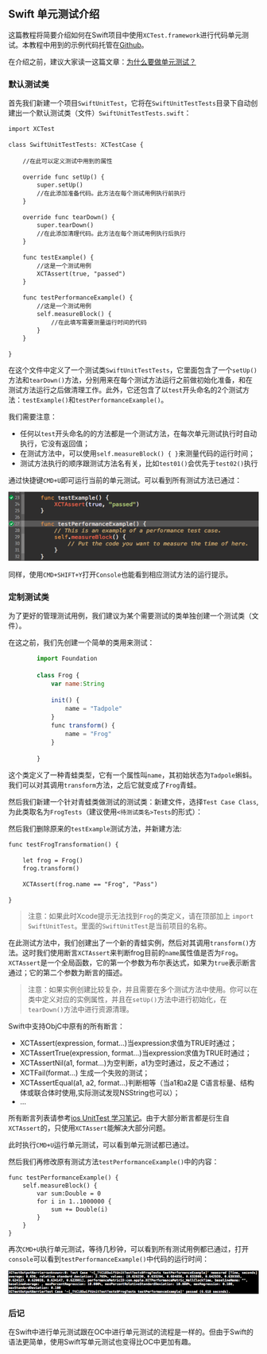 ## Swift 单元测试介绍


这篇教程将简要介绍如何在Swift项目中使用`XCTest.framework`进行代码单元测试。本教程中用到的示例代码托管在[Github](https://github.com/lifedim/SwiftCasts/tree/master/002_swift_unit_test)。

在介绍之前，建议大家读一这篇文章：[为什么要做单元测试？](http://www.cnblogs.com/weidagang2046/articles/1753417.html)

### 默认测试类

首先我们新建一个项目`SwiftUnitTest`，它将在`SwiftUnitTestTests`目录下自动创建出一个默认测试类（文件）`SwiftUnitTestTests.swift`：

	import XCTest
	
	class SwiftUnitTestTests: XCTestCase {
	    
	    //在此可以定义测试中用到的属性
	    
	    override func setUp() {
	        super.setUp()
	        //在此添加准备代码。此方法在每个测试用例执行前执行
	    }
	    
	    override func tearDown() {
	        super.tearDown()
	       	//在此添加清理代码。此方法在每个测试用例执行后执行
	    }
	    
	    func testExample() {
	    	//这是一个测试用例
	        XCTAssert(true, "passed")
	    }
	    
	    func testPerformanceExample() {
	    	//这是一个测试用例
	        self.measureBlock() {
	        	//在此填写需要测量运行时间的代码
	        }
	    }
	    
	}

在这个文件中定义了一个测试类`SwiftUnitTestTests`，它里面包含了一个`setUp()`方法和`tearDown()`方法，分别用来在每个测试方法运行之前做初始化准备，和在测试方法运行之后做清理工作。此外，它还包含了以`test`开头命名的2个测试方法：`testExample()`和`testPerformanceExample()`。

我们需要注意：

- 任何以`test`开头命名的的方法都是一个测试方法，在每次单元测试执行时自动执行，它没有返回值；
- 在测试方法中，可以使用`self.measureBlock() { }`来测量代码的运行时间；
- 测试方法执行的顺序跟测试方法名有关，比如`test01()`会优先于`test02()`执行

通过快捷键`CMD+U`即可运行当前的单元测试。可以看到所有测试方法已通过：

![testcase1](testcase1.png)

同样，使用`CMD+SHIFT+Y`打开`Console`也能看到相应测试方法的运行提示。

### 定制测试类

为了更好的管理测试用例，我们建议为某个需要测试的类单独创建一个测试类（文件）。

在这之前，我们先创建一个简单的类用来测试：

```js
		import Foundation

		class Frog {		    
		    var name:String
		    
		    init() {
		        name = "Tadpole"
		    }
		    func transform() {
		        name = "Frog"
		    }
		    
		}
```

这个类定义了一种青蛙类型，它有一个属性叫`name`，其初始状态为`Tadpole`蝌蚪。我们可以对其调用`transform`方法，之后它就变成了`Frog`青蛙。

然后我们新建一个针对青蛙类做测试的测试类：新建文件，选择`Test Case Class`, 为此类取名为`FrogTests`（建议使用`<待测试类名>Tests`的形式）：

然后我们删除原来的`testExample`测试方法，并新建方法:

    func testFrogTransformation() {
        
        let frog = Frog()
        frog.transform()
        
        XCTAssert(frog.name == "Frog", "Pass")
        
    }
    
> 注意：如果此时Xcode提示无法找到`Frog`的类定义，请在顶部加上 `import SwiftUnitTest`。里面的`SwiftUnitTest`是当前项目的名称。

在此测试方法中，我们创建出了一个新的青蛙实例，然后对其调用`transform()`方法。这时我们使用断言`XCTAssert`来判断frog目前的`name`属性值是否为`Frog`。`XCTAssert`是一个全局函数，它的第一个参数为布尔表达式，如果为`true`表示断言通过；它的第二个参数为断言的描述。

> 注意：如果实例创建比较复杂，并且需要在多个测试方法中使用。你可以在类中定义对应的实例属性，并且在`setUp()`方法中进行初始化，在`tearDown()`方法中进行资源清理。

Swift中支持ObjC中原有的所有断言：

- XCTAssert(expression, format...)当expression求值为TRUE时通过；
- XCTAssertTrue(expression, format...)当expression求值为TRUE时通过；
- XCTAssertNil(a1, format...)为空判断，a1为空时通过，反之不通过；
- XCTFail(format…) 生成一个失败的测试；
- XCTAssertEqual(a1, a2, format...)判断相等（当a1和a2是 C语言标量、结构体或联合体时使用,实际测试发现NSString也可以）；
- ...

所有断言列表请参考[ios UnitTest 学习笔记](http://ko.bubufx.com/infodetail_4174.html)。由于大部分断言都是衍生自`XCTAssert`的，只使用`XCTAssert`能解决大部分问题。

此时执行`CMD+U`运行单元测试，可以看到单元测试都已通过。

然后我们再修改原有测试方法`testPerformanceExample()`中的内容：

    func testPerformanceExample() {
        self.measureBlock() {
            var sum:Double = 0
            for i in 1..1000000 {
                sum += Double(i)
            }
        }
    }

再次`CMD+U`执行单元测试，等待几秒钟，可以看到所有测试用例都已通过，打开`console`可以看到`testPerformanceExample()`中代码的运行时间：

![testcase2.png](testcase2.png)

### 后记

在Swift中进行单元测试跟在OC中进行单元测试的流程是一样的。但由于Swift的语法更简单，使用Swift写单元测试也变得比OC中更加有趣。




